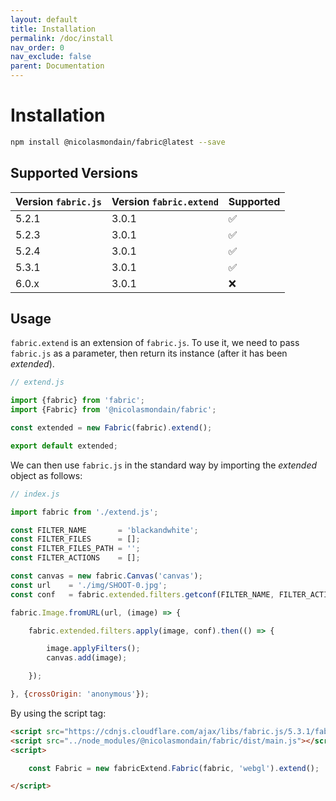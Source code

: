 ```yaml
---
layout: default
title: Installation
permalink: /doc/install
nav_order: 0
nav_exclude: false
parent: Documentation
---
```


# Installation

```bash
npm install @nicolasmondain/fabric@latest --save
```
## Supported Versions

| Version `fabric.js` | Version `fabric.extend` | Supported |
| ------------------- | ----------------------- | --------- |
| 5.2.1               | 3.0.1                   | ✅        |
| 5.2.3               | 3.0.1                   | ✅        |
| 5.2.4               | 3.0.1                   | ✅        |
| 5.3.1               | 3.0.1                   | ✅        |
| 6.0.x               | 3.0.1                   | ❌        |

## Usage

`fabric.extend` is an extension of `fabric.js`.
To use it, we need to pass `fabric.js` as a parameter, then return its instance (after it has been _extended_).

```javascript
// extend.js

import {fabric} from 'fabric';
import {Fabric} from '@nicolasmondain/fabric';

const extended = new Fabric(fabric).extend();

export default extended;
```
We can then use `fabric.js` in the standard way by importing the _extended_ object as follows:

```javascript
// index.js

import fabric from './extend.js';

const FILTER_NAME       = 'blackandwhite';
const FILTER_FILES      = [];
const FILTER_FILES_PATH = '';
const FILTER_ACTIONS    = [];

const canvas = new fabric.Canvas('canvas');
const url    = './img/SHOOT-0.jpg';
const conf   = fabric.extended.filters.getconf(FILTER_NAME, FILTER_ACTIONS, FILTER_FILES_PATH, FILTER_FILES);

fabric.Image.fromURL(url, (image) => {

	fabric.extended.filters.apply(image, conf).then(() => {

		image.applyFilters();
		canvas.add(image);

	});

}, {crossOrigin: 'anonymous'});

```
By using the script tag:

```html
<script src="https://cdnjs.cloudflare.com/ajax/libs/fabric.js/5.3.1/fabric.min.js" integrity="sha512-CeIsOAsgJnmevfCi2C7Zsyy6bQKi43utIjdA87Q0ZY84oDqnI0uwfM9+bKiIkI75lUeI00WG/+uJzOmuHlesMA==" crossorigin="anonymous" referrerpolicy="no-referrer"></script>
<script src="../node_modules/@nicolasmondain/fabric/dist/main.js"></script>
<script>

	const Fabric = new fabricExtend.Fabric(fabric, 'webgl').extend();

</script>
```
